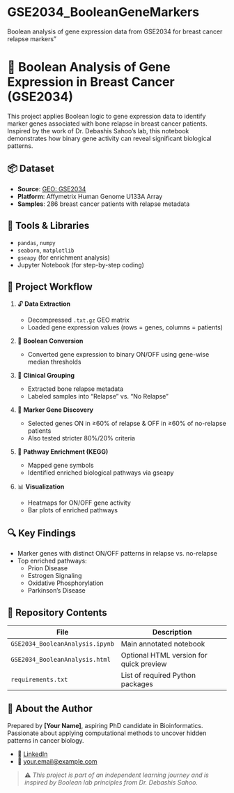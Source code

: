# GSE2034_BooleanGeneMarkers
Boolean analysis of gene expression data from GSE2034 for breast cancer relapse markers”
# 🧬 Boolean Analysis of Gene Expression in Breast Cancer (GSE2034)

This project applies Boolean logic to gene expression data to identify marker genes associated with bone relapse in breast cancer patients. Inspired by the work of Dr. Debashis Sahoo’s lab, this notebook demonstrates how binary gene activity can reveal significant biological patterns.

## 📦 Dataset
- **Source**: [GEO: GSE2034](https://www.ncbi.nlm.nih.gov/geo/query/acc.cgi?acc=GSE2034)
- **Platform**: Affymetrix Human Genome U133A Array
- **Samples**: 286 breast cancer patients with relapse metadata

## 🧰 Tools & Libraries
- `pandas`, `numpy`
- `seaborn`, `matplotlib`
- `gseapy` (for enrichment analysis)
- Jupyter Notebook (for step-by-step coding)

## 🚀 Project Workflow

1. 🔓 **Data Extraction**  
   - Decompressed `.txt.gz` GEO matrix  
   - Loaded gene expression values (rows = genes, columns = patients)

2. 🔄 **Boolean Conversion**  
   - Converted gene expression to binary ON/OFF using gene-wise median thresholds

3. 🧪 **Clinical Grouping**  
   - Extracted bone relapse metadata  
   - Labeled samples into “Relapse” vs. “No Relapse”

4. 🎯 **Marker Gene Discovery**  
   - Selected genes ON in ≥60% of relapse & OFF in ≥60% of no-relapse patients  
   - Also tested stricter 80%/20% criteria

5. 🧬 **Pathway Enrichment (KEGG)**  
   - Mapped gene symbols  
   - Identified enriched biological pathways via gseapy

6. 📊 **Visualization**  
   - Heatmaps for ON/OFF gene activity  
   - Bar plots of enriched pathways

## 🔍 Key Findings
- Marker genes with distinct ON/OFF patterns in relapse vs. no-relapse
- Top enriched pathways:
  - Prion Disease
  - Estrogen Signaling
  - Oxidative Phosphorylation
  - Parkinson’s Disease

## 📁 Repository Contents
| File                          | Description                             |
|------------------------------|-----------------------------------------|
| `GSE2034_BooleanAnalysis.ipynb` | Main annotated notebook                  |
| `GSE2034_BooleanAnalysis.html`  | Optional HTML version for quick preview |
| `requirements.txt`           | List of required Python packages        |

## 🧠 About the Author
Prepared by **[Your Name]**, aspiring PhD candidate in Bioinformatics.  
Passionate about applying computational methods to uncover hidden patterns in cancer biology.

- 🔗 [LinkedIn](https://www.linkedin.com/in/yourusername)
- 📧 your.email@example.com

> ⚠️ *This project is part of an independent learning journey and is inspired by Boolean lab principles from Dr. Debashis Sahoo.*
